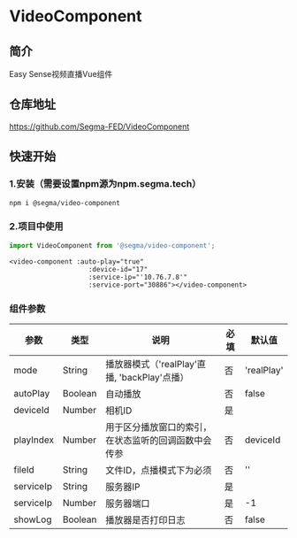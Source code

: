# VideoComponent
## 简介
Easy Sense视频直播Vue组件

## 仓库地址
https://github.com/Segma-FED/VideoComponent

## 快速开始
### 1.安装（需要设置npm源为npm.segma.tech）
```shell script
npm i @segma/video-component
```

### 2.项目中使用
```javascript
import VideoComponent from '@segma/video-component';
```

```vue
<video-component :auto-play="true"
                    :device-id="17"
                    :service-ip="'10.76.7.8'"
                    :service-port="30886"></video-component>
```

### 组件参数
| 参数 | 类型 | 说明 | 必填 | 默认值 |  
| ------ | ------ | ------ | ----- | ----- |
| mode | String | 播放器模式（'realPlay'直播, 'backPlay'点播） | 否 | 'realPlay' |
| autoPlay | Boolean | 自动播放 | 否 | false |
| deviceId | Number | 相机ID | 是 | |
| playIndex | Number | 用于区分播放窗口的索引，在状态监听的回调函数中会传参 | 否 | deviceId |
| fileId | String | 文件ID，点播模式下为必须 | 否 | '' |
| serviceIp | String | 服务器IP | 是 | |
| serviceIp | Number | 服务器端口 | 是 | -1 |
| showLog | Boolean | 播放器是否打印日志 | 否 | false |
